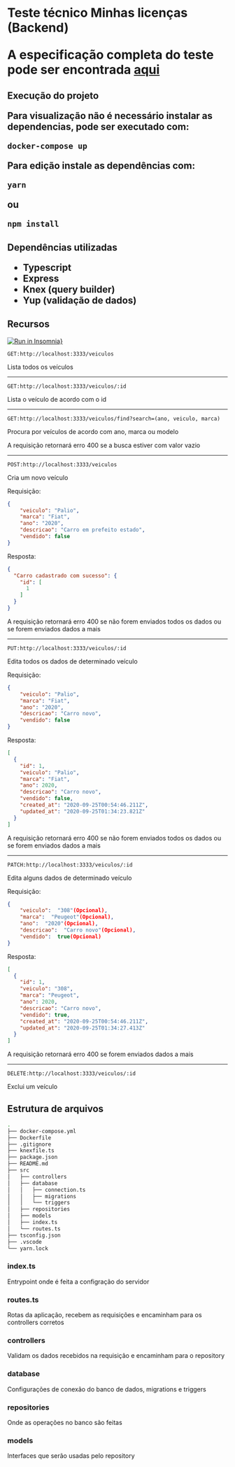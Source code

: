 <h1> Teste técnico Minhas licenças (Backend)

A especificação completa do teste pode ser encontrada [aqui](https://github.com/dev-ykron/teste-fullstack-frontend-backend)


<h2>Execução do projeto

Para visualização não é necessário instalar as dependencias, pode ser executado com:
```bash
docker-compose up
```
Para edição instale as dependências com:
```bash
yarn
```
ou
```bash
npm install
```


<h2> Dependências utilizadas

 - Typescript
 - Express
 - Knex (query builder)
 - Yup (validação de dados)

<h2>Recursos</h2>

[![Run in Insomnia}](https://insomnia.rest/images/run.svg)](https://insomnia.rest/run/?label=VeiculosAPI&uri=https%3A%2F%2Fgithub.com%2FCarvalhoBr%2FTesteTecnico_MinhasLicencas%2Fblob%2Fmaster%2FInsomnia_2020-09-25.json)

```URL
GET:http://localhost:3333/veiculos
```
Lista todos os veículos
___
```URL
GET:http://localhost:3333/veiculos/:id
```
Lista o veículo de acordo com o id
___
```URL
GET:http://localhost:3333/veiculos/find?search=(ano, veiculo, marca)
```
Procura por veículos de acordo com ano, marca ou modelo

A requisição retornará erro 400 se a busca estiver com valor vazio
___
```URL
POST:http://localhost:3333/veiculos
```
Cria um novo veículo

Requisição:
```JSON
{
	"veiculo": "Palio",
	"marca": "Fiat",
	"ano": "2020",
	"descricao": "Carro em prefeito estado",
	"vendido": false
}
```
Resposta: 
```JSON
{
  "Carro cadastrado com sucesso": {
    "id": [
      1
    ]
  }
}
``` 
A requisição retornará erro 400 se não forem enviados todos os dados ou se forem enviados dados a mais

___
```URL
PUT:http://localhost:3333/veiculos/:id
```
Edita todos os dados de determinado veículo

Requisição:
```JSON
{
	"veiculo": "Palio",
	"marca": "Fiat",
	"ano": "2020",
	"descricao": "Carro novo",
	"vendido": false
}
```

Resposta:
```JSON
[
  {
    "id": 1,
    "veiculo": "Palio",
    "marca": "Fiat",
    "ano": 2020,
    "descricao": "Carro novo",
    "vendido": false,
    "created_at": "2020-09-25T00:54:46.211Z",
    "updated_at": "2020-09-25T01:34:23.821Z"
  }
]
```
A requisição retornará erro 400 se não forem enviados todos os dados ou se forem enviados dados a mais
___
```URL
PATCH:http://localhost:3333/veiculos/:id
```
Edita alguns dados de determinado veículo

Requisição: 
```JSON
{
	"veiculo":  "308"(Opcional),  
	"marca":  "Peugeot"(Opcional),  
	"ano":  "2020"(Opcional),  
	"descricao":  "Carro novo"(Opcional),  
	"vendido":  true(Opcional)
}
```
Resposta:
```JSON
[
  {
    "id": 1,
    "veiculo": "308",
    "marca": "Peugeot",
    "ano": 2020,
    "descricao": "Carro novo",
    "vendido": true,
    "created_at": "2020-09-25T00:54:46.211Z",
    "updated_at": "2020-09-25T01:34:27.413Z"
  }
]
```
A requisição retornará erro 400 se forem enviados dados a mais
___
```URL
DELETE:http://localhost:3333/veiculos/:id
```
Exclui um veículo

<h2> Estrutura de arquivos</h2>

```bash
.
├── docker-compose.yml
├── Dockerfile
├── .gitignore
├── knexfile.ts
├── package.json
├── README.md
├── src
│   ├── controllers
│   ├── database
│   │   ├── connection.ts
│   │   ├── migrations
│   │   └── triggers
│   ├── repositories
│   ├── models
│   ├── index.ts
│   └── routes.ts
├── tsconfig.json
├── .vscode
└── yarn.lock
```

<h3>index.ts </h3>
Entrypoint onde é feita a configração do servidor
<h3>routes.ts </h3>
Rotas da aplicação, recebem as requisições e encaminham para os controllers corretos
<h3>controllers</h3>
Validam os dados recebidos na requisição e encaminham para o repository
<h3>database</h3>
Configurações de conexão do banco de dados, migrations e triggers
<h3>repositories</h3>
Onde as operações no banco são feitas 
<h3>models</h3>
Interfaces que serão usadas pelo repository
	
